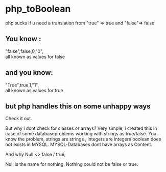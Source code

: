 php_toBoolean
=============

php sucks if u need a translation from "true" => true and "false"=> false


You know :
--
"false",false,0,"0",  
all known as values for false

and you know:
--
"True",true,1,"1",     
all known as values for true

but php handles this on some unhappy ways
--
Check it out.


But why i dont check for classes or arrays?
Very simple, i created this in case of some databaseproblems working with strings as true/false.
You know the problem, strings are strings , integers are integers boolean does not exists in MYSQL.
MYSQL-Databases dont have arrays as Content.

And why Null <> false / true;

Null is the name for nothing. Nothing could not be false or true.
